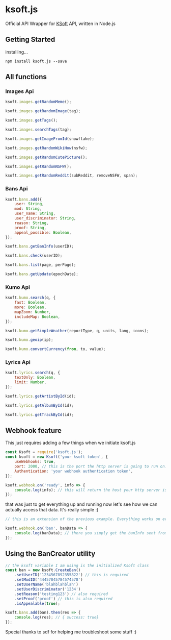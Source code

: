 # ksoft.js

Official API Wrapper for [KSoft](https://docs.ksoft.si/api/) API, written in Node.js

## Getting Started

installing...

```
npm install ksoft.js --save
```

## All functions

### Images Api

```javascript
ksoft.images.getRandomMeme();
```

```javascript
ksoft.images.getRandomImage(tag);
```

```javascript
ksoft.images.getTags();
```

```javascript
ksoft.images.searchTags(tag);
```

```javascript
ksoft.images.getImageFromId(snowflake);
```

```javascript
ksoft.images.getRandomWikiHow(nsfw);
```

```javascript
ksoft.images.getRandomCutePicture();
```

```javascript
ksoft.images.getRandomNSFW();
```

```javascript
ksoft.images.getRandomReddit(subReddit, removeNSFW, span);
```

### Bans Api

```javascript
ksoft.bans.add({
	user: String,
	mod: String,
	user_name: String,
	user_discriminator: String,
	reason: String,
	proof: String,
	appeal_possible: Boolean,
});
```

```javascript
ksoft.bans.getBanInfo(userID);
```

```javascript
ksoft.bans.check(userID);
```

```javascript
ksoft.bans.list(page, perPage);
```

```javascript
ksoft.bans.getUpdate(epochDate);
```

### Kumo Api

```javascript
ksoft.kumo.search(q, {
	fast: Boolean,
	more: Boolean,
	mapZoom: Number,
	includeMap: Boolean,
});
```

```javascript
ksoft.kumo.getSimpleWeather(reportType, q, units, lang, icons);
```

```javascript
ksoft.kumo.geoip(ip);
```

```javascript
ksoft.kumo.convertCurrency(from, to, value);
```

### Lyrics Api

```javascript
ksoft.lyrics.search(q, {
	textOnly: Boolean,
	limit: Number,
});
```

```javascript
ksoft.lyrics.getArtistById(id);
```

```javascript
ksoft.lyrics.getAlbumById(id);
```

```javascript
ksoft.lyrics.getTrackById(id);
```

## Webhook feature

This just requires adding a few things when we initiate ksoft.js

```javascript
const Ksoft = require('ksoft.js');
const ksoft = new Ksoft('your ksoft token', {
	useWebhooks: true,
	port: 2000, // this is the port the http server is going to run on. This can be whatever port you want I am just using 2000 as an example
	Authentication: 'your webhook authentication token',
});

ksoft.webhook.on('ready', info => {
	console.log(info); // this will return the host your http server is running on. This is what you will give to ksoft to send the info to. { "host": "yourpublicip:theportyouspecified"}
});
```

that was just to get everything up and running now let's see how we can actually access that data. It's really simple :)

```javascript
// this is an extension of the previous example. Everything works on events so you can simply do this

ksoft.webhook.on('ban', banData => {
	console.log(banData); // there you simply get the banInfo sent from ksoft. All the event names are the same as on the ksoft documentation so if you want more info just go to https://docs.ksoft.si/api/webhooks
});
```

## Using the BanCreator utility

```javascript
// the ksoft variable I am using is the initialized Ksoft class
const ban = new ksoft.CreateBan()
	.setUserID('1234567892355822') // this is required
	.setModID('44457845784574578')
	.setUserName('blahblahblah')
	.setUserDiscriminator('1234')
	.setReason('testing123') // also required
	.setProof('proof') // this is also required
	.isAppealable(true);

ksoft.bans.add(ban).then(res => {
	console.log(res); // { success: true}
});
```

Special thanks to sdf for helping me troubleshoot some stuff :)
